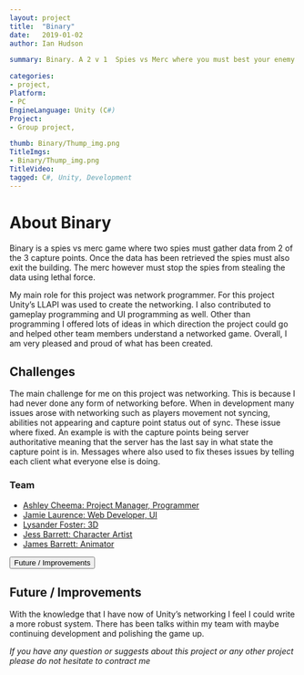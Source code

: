 ```yaml
---
layout: project
title:  "Binary"
date:   2019-01-02 
author: Ian Hudson

summary: Binary. A 2 v 1  Spies vs Merc where you must best your enemy.

categories:
- project, 
Platform:
- PC
EngineLanguage: Unity (C#)
Project:
- Group project,

thumb: Binary/Thump_img.png
TitleImgs:
- Binary/Thump_img.png
TitleVideo:
tagged: C#, Unity, Development
---
```


# About Binary
Binary is a spies vs merc game where two spies must gather data from 2 of the 3 capture points. Once the data has been retrieved the spies must also exit the building. The merc however must stop the spies from stealing the data using lethal force.

My main role for this project was network programmer. For this project Unity’s LLAPI was used to create the networking. I also contributed to gameplay programming and UI programming as well.
Other than programming I offered lots of ideas in which direction the project could go and helped other team members understand a networked game. Overall, I am very pleased and proud of what has been created.


## Challenges
The main challenge for me on this project was networking. This is because I had never done any form of networking before. When in development many issues arose with networking such as players movement not syncing, abilities not appearing and capture point status out of sync. These issue where fixed. An example is with the capture points being server authoritative meaning that the server has the last say in what state the capture point is in.
Messages where also used to fix theses issues by telling each client what everyone else is doing.

### Team
- [Ashley Cheema: Project Manager, Programmer](ashleycheema.github.io)
- [Jamie Laurence: Web Developer, UI](http://www.jamielaurence.co.uk)
- [Lysander Foster: 3D](https://lysanderfoster.com)
- [Jess Barrett: Character Artist](https://jessbarrett96.wixsite.com/website)
- [James Barrett: Animator](https://jamesgbarrett.portfoliobox.net)

<button type="button" class="btn btn-info" data-toggle="collapse" data-target="#improvments">Future / Improvements</button>
<div id="improvments" class="collapse">
<h2>Future / Improvements</h2>

With the knowledge that I have now of Unity’s networking I feel I could write a more robust system. There has been talks within my team with maybe continuing development and polishing the game up.
</div>
<i>If you have any question or suggests about this project or any other project please do not hesitate to contract me<i/>